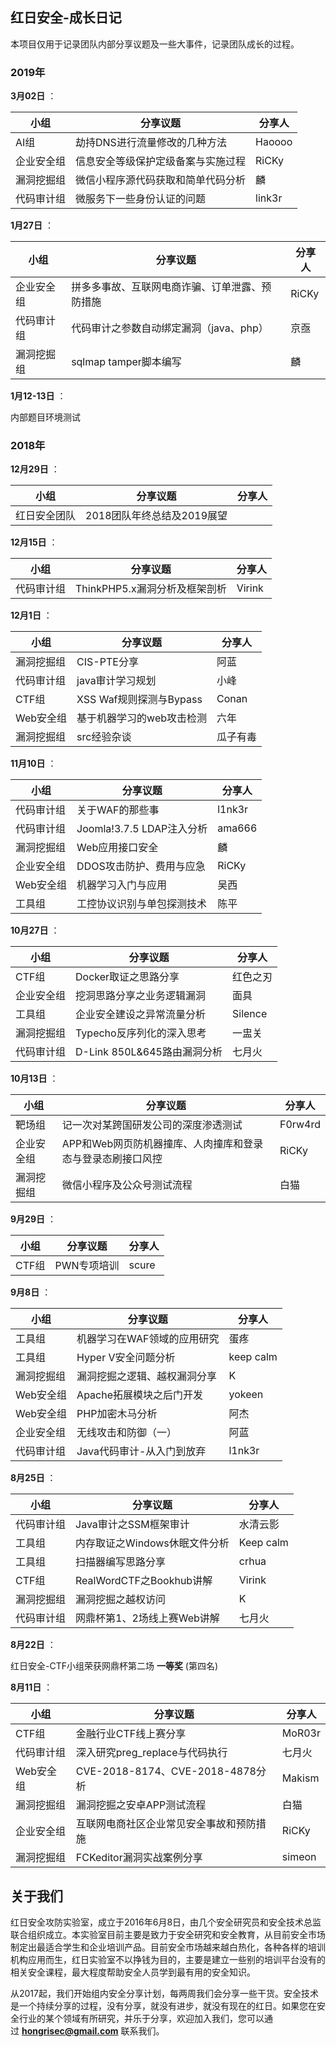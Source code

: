 ## 红日安全-成长日记

本项目仅用于记录团队内部分享议题及一些大事件，记录团队成长的过程。

### 2019年


**3月02日** ：

| 小组       | 分享议题                                                   | 分享人  |
| ---------- | ---------------------------------------------------------- | ------- |
| AI组      | 劫持DNS进行流量修改的几种方法                             | Haoooo  |
| 企业安全组 | 信息安全等级保护定级备案与实施过程                         | RiCKy   |
| 漏洞挖掘组 | 微信小程序源代码获取和简单代码分析                         | 麟    |
| 代码审计组 | 微服务下一些身份认证的问题                                | link3r    |

**1月27日** ：

| 小组       | 分享议题                                       | 分享人 |
| ---------- | ---------------------------------------------- | ------ |
| 企业安全组 | 拼多多事故、互联网电商诈骗、订单泄露、预防措施 | RiCKy  |
| 代码审计组 | 代码审计之参数自动绑定漏洞（java、php）        | 京亟   |
| 漏洞挖掘组 | sqlmap tamper脚本编写                          | 麟     |

**1月12-13日** ：

内部题目环境测试

### 2018年

**12月29日** ：

| 小组         | 分享议题                   | 分享人 |
| ------------ | -------------------------- | ------ |
| 红日安全团队 | 2018团队年终总结及2019展望 |        |

**12月15日** ：

| 小组       | 分享议题                      | 分享人 |
| ---------- | ----------------------------- | ------ |
| 代码审计组 | ThinkPHP5.x漏洞分析及框架剖析 | Virink |

**12月1日** ：

| 小组       | 分享议题                  | 分享人   |
| ---------- | ------------------------- | -------- |
| 漏洞挖掘组 | CIS-PTE分享               | 阿蓝     |
| 代码审计组 | java审计学习规划          | 小峰     |
| CTF组      | XSS Waf规则探测与Bypass   | Conan    |
| Web安全组  | 基于机器学习的web攻击检测 | 六年     |
| 漏洞挖掘组 | src经验杂谈               | 瓜子有毒 |

**11月10日** ：

| 小组       | 分享议题                   | 分享人 |
| ---------- | -------------------------- | ------ |
| 代码审计组 | 关于WAF的那些事            | l1nk3r |
| 代码审计组 | Joomla!3.7.5 LDAP注入分析  | ama666 |
| 漏洞挖掘组 | Web应用接口安全            | 麟     |
| 企业安全组 | DDOS攻击防护、费用与应急   | RiCKy  |
| Web安全组  | 机器学习入门与应用         | 吴西   |
| 工具组     | 工控协议识别与单包探测技术 | 陈平   |

**10月27日** ：

| 小组       | 分享议题                    | 分享人   |
| ---------- | --------------------------- | -------- |
| CTF组      | Docker取证之思路分享            | 红色之刃 |
| 企业安全组 | 挖洞思路分享之业务逻辑漏洞 | 面具     |
| 工具组     | 企业安全建设之异常流量分析         | Silence  |
| 漏洞挖掘组 | Typecho反序列化的深入思考 | 一盅关  |
| 代码审计组 | D-Link 850L&645路由漏洞分析 | 七月火   |


**10月13日** ：

| 小组       | 分享议题                                                   | 分享人  |
| ---------- | ---------------------------------------------------------- | ------- |
| 靶场组     | 记一次对某跨国研发公司的深度渗透测试                       | F0rw4rd |
| 企业安全组 | APP和Web网页防机器撞库、人肉撞库和登录态与登录态刷接口风控 | RiCKy   |
| 漏洞挖掘组 | 微信小程序及公众号测试流程                                 | 白猫    |

**9月29日** ：

| 小组  | 分享议题    | 分享人 |
| ----- | ----------- | ------ |
| CTF组 | PWN专项培训 | scure  |

**9月8日** ：

| 小组       | 分享议题                     | 分享人    |
| ---------- | ---------------------------- | --------- |
| 工具组     | 机器学习在WAF领域的应用研究  | 蛋疼      |
| 工具组     | Hyper V安全问题分析          | keep calm |
| 漏洞挖掘组 | 漏洞挖掘之逻辑、越权漏洞分享 | K         |
| Web安全组  | Apache拓展模块之后门开发     | yokeen    |
| Web安全组  | PHP加密木马分析              | 阿杰      |
| 企业安全组 | 无线攻击和防御（一）         | 阿蓝      |
| 代码审计组 | Java代码审计-从入门到放弃    | l1nk3r    |

**8月25日** ：

| 小组       | 分享议题                      | 分享人    |
| ---------- | ----------------------------- | --------- |
| 代码审计组 | Java审计之SSM框架审计         | 水清云影  |
| 工具组     | 内存取证之Windows休眠文件分析 | Keep calm |
| 工具组     | 扫描器编写思路分享            | crhua     |
| CTF组      | RealWordCTF之Bookhub讲解      | Virink    |
| 漏洞挖掘组 | 漏洞挖掘之越权访问            | K         |
| 代码审计组 | 网鼎杯第1、2场线上赛Web讲解   | 七月火    |

**8月22日** ：

红日安全-CTF小组荣获网鼎杯第二场 **一等奖** (第四名)

**8月11日** ：

| 小组       | 分享议题                                 | 分享人 |
| ---------- | ---------------------------------------- | ------ |
| CTF组      | 金融行业CTF线上赛分享                    | MoR03r |
| 代码审计组 | 深入研究preg_replace与代码执行           | 七月火 |
| Web安全组  | CVE-2018-8174、CVE-2018-4878分析         | Makism |
| 漏洞挖掘组 | 漏洞挖掘之安卓APP测试流程                | 白猫   |
| 企业安全组 | 互联网电商社区企业常见安全事故和预防措施 | RiCKy  |
| 漏洞挖掘组 | FCKeditor漏洞实战案例分享                | simeon |

## 关于我们

红日安全攻防实验室，成立于2016年6月8日，由几个安全研究员和安全技术总监联合组织成立。本实验室目前主要是致力于安全研究和安全教育，从目前安全市场制定出最适合学生和企业培训产品。目前安全市场越来越白热化，各种各样的培训机构应用而生，红日实验室不以挣钱为目的，主要是建立一些别的培训平台没有的相关安全课程，最大程度帮助安全人员学到最有用的安全知识。

从2017起，我们开始组内安全分享计划，每两周我们会分享一些干货。安全技术是一个持续分享的过程，没有分享，就没有进步，就没有现在的红日。如果您在安全行业的某个领域有所研究，并乐于分享，欢迎加入我们，您可以通过 **hongrisec@gmail.com**  联系我们。
